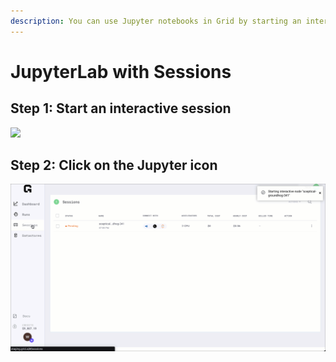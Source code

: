 ```yaml
---
description: You can use Jupyter notebooks in Grid by starting an interactive session.
---
```


# JupyterLab with Sessions

## Step 1: Start an interactive session

![](../../.gitbook/assets/sess%20%282%29%20%281%29.gif)



## Step 2: Click on the Jupyter icon

![](../../.gitbook/assets/click.gif)



